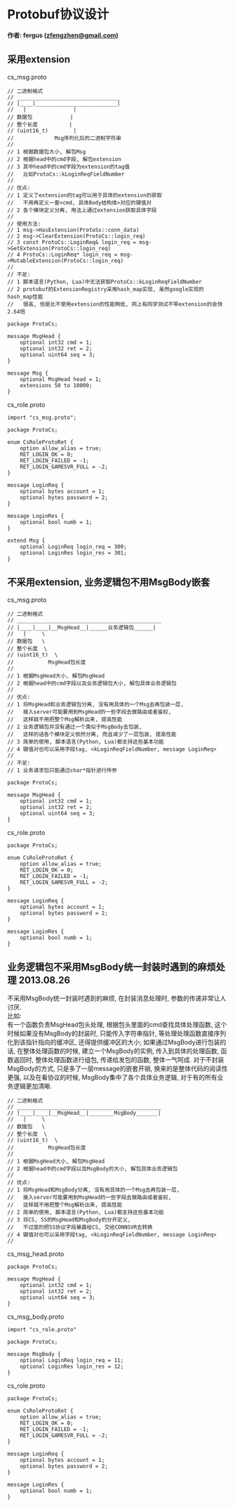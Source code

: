 # Protobuf协议设计
**作者: fergus (zfengzhen@gmail.com)**    

## 采用extension  
cs_msg.proto   

```
// 二进制格式
// _________________________________
// |____|__________________________|
//   |               |           
// 数据包            |
// 整个长度          |
// (uint16_t)        |
//             Msg序列化后的二进制字符串
//
// 1 根据数据包大小, 解包Msg
// 2 根据head中的cmd字段, 解包extension
// 3 其中head中的cmd字段为extension的tag值
//   比如ProtoCs::kLoginReqFieldNumber
//
// 优点:
// 1 定义了extension的tag可以用于具体的extension的获取
//   不用再定义一套<cmd, 具体Body结构体>对应的键值对
// 2 各个模块定义分离, 用法上通过extension获取具体字段
//
// 使用方法:
// 1 msg->HasExtension(ProtoSs::conn_data)
// 2 msg->ClearExtension(ProtoCs::login_req)
// 3 const ProtoCs::LoginReq& login_req = msg->GetExtension(ProtoCs::login_req)
// 4 ProtoCs::LoginReq* login_req = msg->MutableExtension(ProtoCs::login_req)
// 
// 不足:
// 1 脚本语言(Python, Lua)中无法获取ProtoCs::kLoginReqFieldNumber
// 2 protobuf的ExtensionRegistry采用hash_map实现, 虽然google实现的hash_map性能
//   很高, 但是比不使用extension的性能稍低, 网上有同学测试不带extension的会快2.64倍 

package ProtoCs;

message MsgHead {
    optional int32 cmd = 1;
    optional int32 ret = 2;
    optional uint64 seq = 3;
}

message Msg {
    optional MsgHead head = 1;
    extensions 50 to 10000; 
}
```   

cs_role.proto  

```
import "cs_msg.proto";

package ProtoCs;

enum CsRoleProtoRet {
    option allow_alias = true;
    RET_LOGIN_OK = 0;
    RET_LOGIN_FAILED = -1;
    RET_LOGIN_GAMESVR_FULL = -2;
}

message LoginReq {
    optional bytes account = 1;
    optional bytes password = 2;
}

message LoginRes {
    optional bool numb = 1;
}

extend Msg {
    optional LoginReq login_req = 300;
    optional LoginRes login_res = 301;
}
```

## 不采用extension, 业务逻辑包不用MsgBody嵌套
cs_msg.proto   

```
// 二进制格式
// ______________________________________________
// |____|____|__MsgHead__|______业务逻辑包______|
//   |     \                    
// 数据包   \        
// 整个长度  \       
// (uint16_t)  \      
//           MsgHead包长度
//
// 1 根据MsgHead大小, 解包MsgHead
// 2 根据head中的cmd字段以及业务逻辑包大小, 解包具体业务逻辑包
//
// 优点:
// 1 将MsgHead和业务逻辑包分离, 没有用具体的一个Msg去再包装一层,
//   接入server可能要用到MsgHead的一些字段去做路由或者鉴权,
//   这样就不用把整个Msg解析出来, 提高性能
// 2 业务逻辑包并没有通过一个类似于MsgBody去包装, 
//   这样的话各个模块定义依然分离, 而且减少了一层包装, 提高性能
// 3 简单的使用, 脚本语言(Python, Lua)都支持这些基本功能
// 4 键值对也可以采用字段tag, <kLoginReqFieldNumber, message LoginReq>
//
// 不足:
// 1 业务请求包只能通过char*指针进行传参

package ProtoCs;

message MsgHead {
    optional int32 cmd = 1;
    optional int32 ret = 2;
    optional uint64 seq = 3;
}
```   

cs_role.proto  

```
package ProtoCs;

enum CsRoleProtoRet {
    option allow_alias = true;
    RET_LOGIN_OK = 0;
    RET_LOGIN_FAILED = -1;
    RET_LOGIN_GAMESVR_FULL = -2;
}

message LoginReq {
    optional bytes account = 1;
    optional bytes password = 2;
}

message LoginRes {
    optional bool numb = 1;
}
```  

## 业务逻辑包不采用MsgBody统一封装时遇到的麻烦处理 2013.08.26  

不采用MsgBody统一封装时遇到的麻烦, 在封装消息处理时, 参数的传递非常让人讨厌.   
比如:  
有一个函数负责MsgHead包头处理, 根据包头里面的cmd查找具体处理函数, 这个时候如果没有MsgBody的封装时, 只能传入字符串指针, 等处理处理函数直接序列化到该指针指向的缓冲区, 还得提供缓冲区的大小; 如果通过MsgBody进行包装的话, 在整体处理函数的时候, 建立一个MsgBody的实例, 传入到具体的处理函数, 函数返回时, 整体处理函数进行组包, 传递给发包的函数, 整体一气呵成. 对于不封装MsgBody的方式, 只是多了一层message的嵌套开销, 换来的是整体代码的阅读性更强, 以及在看协议的时候, MsgBody集中了各个具体业务逻辑, 对于有的所有业务逻辑更加清晰.   


```
// 二进制格式
// ______________________________________________
// |____|____|__MsgHead__|________MsgBody_______|
//   |     \                    
// 数据包   \        
// 整个长度  \       
// (uint16_t)  \      
//           MsgHead包长度
//
// 1 根据MsgHead大小, 解包MsgHead
// 2 根据head中的cmd字段以及MsgBody的大小, 解包具体业务逻辑包
//
// 优点:
// 1 将MsgHead和MsgBody分离, 没有用具体的一个Msg去再包装一层,
//   接入server可能要用到MsgHead的一些字段去做路由或者鉴权,
//   这样就不用把整个Msg解析出来, 提高性能
// 2 简单的使用, 脚本语言(Python, Lua)都支持这些基本功能
// 3 将CS, SS的MsgHead和MsgBody的分开定义,  
//   不过度的把SS协议字段暴露给CS, 交给CONNSVR去转换
// 4 键值对也可以采用字段tag, <kLoginReqFieldNumber, message LoginReq>
//
```

cs_msg_head.proto  

```
package ProtoCs;

message MsgHead {
    optional int32 cmd = 1;
    optional int32 ret = 2;
    optional uint64 seq = 3;
}
```   
cs_msg_body.proto

```
import "cs_role.proto"

package ProtoCs;

message MsgBody {
    optional LoginReq login_req = 11; 
    optional LoginRes login_res = 12; 
}
```


cs_role.proto  

```
package ProtoCs;

enum CsRoleProtoRet {
    option allow_alias = true;
    RET_LOGIN_OK = 0;
    RET_LOGIN_FAILED = -1;
    RET_LOGIN_GAMESVR_FULL = -2;
}

message LoginReq {
    optional bytes account = 1;
    optional bytes password = 2;
}

message LoginRes {
    optional bool numb = 1;
}
```  

